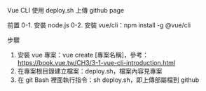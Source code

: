 Vue CLI 使用 deploy.sh 上傳 github page

前置
0-1. 安裝 node.js
0-2. 安裝 vue/cli：npm install -g @vue/cli

步驟

1. 安裝 vue 專案：vue create [專案名稱]，參考：https://book.vue.tw/CH3/3-1-vue-cli-introduction.html
2. 在專案根目錄建立檔案：deploy.sh，檔案內容見專案
3. 在 git Bash 裡面執行指令：sh deploy.sh，即上傳部屬檔到 github
